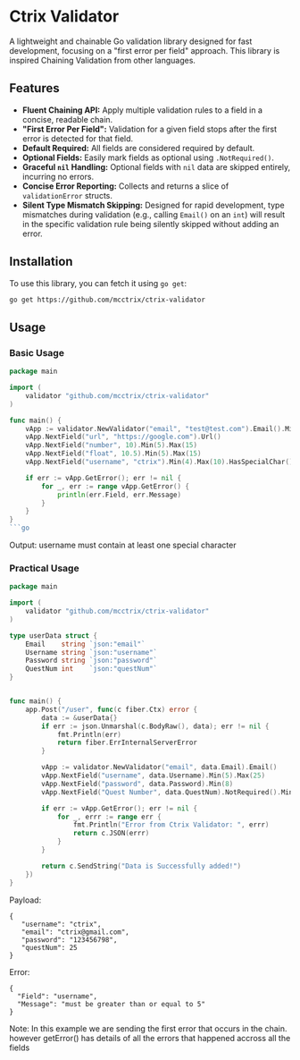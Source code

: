 # Ctrix Validator

A lightweight and chainable Go validation library designed for fast development, focusing on a "first error per field" approach.
This library is inspired Chaining Validation from other languages.

## Features

- **Fluent Chaining API:** Apply multiple validation rules to a field in a concise, readable chain.
- **"First Error Per Field":** Validation for a given field stops after the first error is detected for that field.
- **Default Required:** All fields are considered required by default.
- **Optional Fields:** Easily mark fields as optional using `.NotRequired()`.
- **Graceful `nil` Handling:** Optional fields with `nil` data are skipped entirely, incurring no errors.
- **Concise Error Reporting:** Collects and returns a slice of `validationError` structs.
- **Silent Type Mismatch Skipping:** Designed for rapid development, type mismatches during validation (e.g., calling `Email()` on an `int`) will result in the specific validation rule being silently skipped without adding an error.

## Installation

To use this library, you can fetch it using `go get`:

```bash
go get https://github.com/mcctrix/ctrix-validator

```

## Usage

### Basic Usage

````go
package main

import (
	validator "github.com/mcctrix/ctrix-validator"
)

func main() {
	vApp := validator.NewValidator("email", "test@test.com").Email().Min(5).Max(30).HasSpecialChar()
	vApp.NextField("url", "https://google.com").Url()
	vApp.NextField("number", 10).Min(5).Max(15)
	vApp.NextField("float", 10.5).Min(5).Max(15)
	vApp.NextField("username", "ctrix").Min(4).Max(10).HasSpecialChar()

	if err := vApp.GetError(); err != nil {
		for _, err := range vApp.GetError() {
			println(err.Field, err.Message)
		}
	}
}
```go
````

Output:
username must contain at least one special character

### Practical Usage

````go
package main

import (
	validator "github.com/mcctrix/ctrix-validator"
)

type userData struct {
	Email    string `json:"email"`
	Username string `json:"username"`
	Password string `json:"password"`
	QuestNum int    `json:"questNum"`
}


func main() {
	app.Post("/user", func(c fiber.Ctx) error {
		data := &userData{}
		if err := json.Unmarshal(c.BodyRaw(), data); err != nil {
			fmt.Println(err)
			return fiber.ErrInternalServerError
		}

		vApp := validator.NewValidator("email", data.Email).Email()
		vApp.NextField("username", data.Username).Min(5).Max(25)
		vApp.NextField("password", data.Password).Min(8)
		vApp.NextField("Quest Number", data.QuestNum).NotRequired().Min(10).Max(20)

		if err := vApp.GetError(); err != nil {
			for _, errr := range err {
				fmt.Println("Error from Ctrix Validator: ", errr)
				return c.JSON(errr)
			}
		}

		return c.SendString("Data is Successfully added!")
	})
}
````

Payload:

```
{
   "username": "ctrix",
   "email": "ctrix@gmail.com",
   "password": "123456798",
   "questNum": 25
}
```

Error:

```
{
  "Field": "username",
  "Message": "must be greater than or equal to 5"
}
```

Note: In this example we are sending the first error that occurs in the chain. however getError() has details of all the errors that happened accross all the fields

